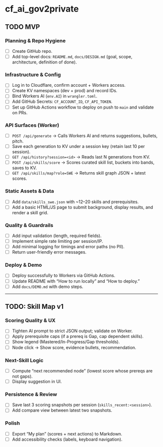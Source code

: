# cf_ai_gov2private

## TODO MVP
### Planning & Repo Hygiene
- [ ] Create GitHub repo.
- [ ] Add top-level docs: `README.md`, `docs/DESIGN.md` (goal, scope, architecture, definition of done).

### Infrastructure & Config
- [ ] Log in to Cloudflare, confirm account + Workers access.
- [ ] Create KV namespaces (dev + prod) and record IDs.
- [ ] Bind Workers AI (`env.AI`) in `wrangler.toml`.
- [ ] Add GitHub Secrets: `CF_ACCOUNT_ID`, `CF_API_TOKEN`.
- [ ] Set up GitHub Actions workflow to deploy on push to `main` and validate on PRs.

### API Surfaces (Worker)
- [ ] `POST /api/generate` → Calls Workers AI and returns suggestions, bullets, pitch.
- [ ] Save each generation to KV under a session key (retain last 10 per session).
- [ ] `GET /api/history?session=<id>` → Reads last N generations from KV.
- [ ] `POST /api/skills/score` → Scores curated skill list, buckets into bands, saves to KV.
- [ ] `GET /api/skills/map?role=SWE` → Returns skill graph JSON + latest scores.

### Static Assets & Data
- [ ] Add `data/skills_swe.json` with ~12–20 skills and prerequisites.
- [ ] Add a basic HTML/JS page to submit background, display results, and render a skill grid.

### Quality & Guardrails
- [ ] Add input validation (length, required fields).
- [ ] Implement simple rate limiting per session/IP.
- [ ] Add minimal logging for timings and error paths (no PII).
- [ ] Return user-friendly error messages.

### Deploy & Demo
- [ ] Deploy successfully to Workers via GitHub Actions.
- [ ] Update README with “How to run locally” and “How to deploy.”
- [ ] Add `docs/DEMO.md` with demo steps.

---

## TODO: Skill Map v1

### Scoring Quality & UX
- [ ] Tighten AI prompt to strict JSON output; validate on Worker.
- [ ] Apply prerequisite caps (if a prereq is Gap, cap dependent skills).
- [ ] Show legend (Mastered/In-Progress/Gap thresholds).
- [ ] Node click → Show score, evidence bullets, recommendation.

### Next-Skill Logic
- [ ] Compute “next recommended node” (lowest score whose prereqs are not gaps).
- [ ] Display suggestion in UI.

### Persistence & Review
- [ ] Save last 3 scoring snapshots per session (`skills_recent:<session>`).
- [ ] Add compare view between latest two snapshots.

### Polish
- [ ] Export “My plan” (scores + next actions) to Markdown.
- [ ] Add accessibility checks (labels, keyboard navigation).
